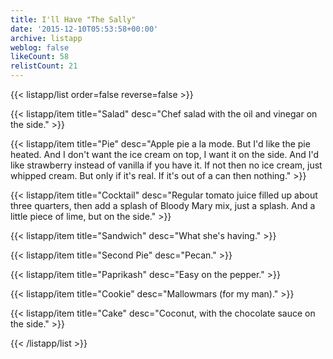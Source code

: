 ```yaml
---
title: I'll Have "The Sally"
date: '2015-12-10T05:53:58+00:00'
archive: listapp
weblog: false
likeCount: 58
relistCount: 21
---
```



{{< listapp/list order=false reverse=false >}}

   {{< listapp/item title="Salad"
      desc="Chef salad with the oil and vinegar on the side." >}}

   {{< listapp/item title="Pie"
      desc="Apple pie a la mode. But I'd like the pie heated. And I don't want the ice cream on top, I want it on the side. And I'd like strawberry instead of vanilla if you have it. If not then no ice cream, just whipped cream. But only if it's real. If it's out of a can then nothing." >}}

   {{< listapp/item title="Cocktail"
      desc="Regular tomato juice filled up about three quarters, then add a splash of Bloody Mary mix, just a splash. And a little piece of lime, but on the side." >}}

   {{< listapp/item title="Sandwich"
      desc="What she's having." >}}

   {{< listapp/item title="Second Pie"
      desc="Pecan." >}}

   {{< listapp/item title="Paprikash"
      desc="Easy on the pepper." >}}

   {{< listapp/item title="Cookie"
      desc="Mallowmars (for my man)." >}}

   {{< listapp/item title="Cake"
      desc="Coconut, with the chocolate sauce on the side." >}}

{{< /listapp/list >}}
